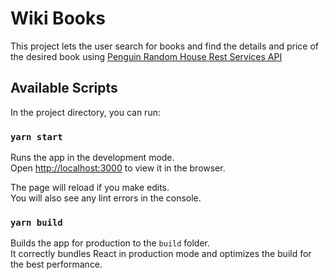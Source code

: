 # Wiki Books 

This project lets the user search for books and find the details and price of the desired book using [Penguin Random House Rest Services API](http://www.penguinrandomhouse.biz/webservices/rest/)

## Available Scripts

In the project directory, you can run:

### `yarn start`

Runs the app in the development mode.\
Open [http://localhost:3000](http://localhost:3000) to view it in the browser.

The page will reload if you make edits.\
You will also see any lint errors in the console.


### `yarn build`

Builds the app for production to the `build` folder.\
It correctly bundles React in production mode and optimizes the build for the best performance.
